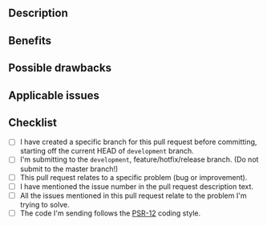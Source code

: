 <!--
  Hey, that's awesome! Thanks for your interest and for taking the time to contribute.
  The following is a set of guidelines for contributing to PublishPress Authors plugin. Use your best judgment, and feel free to propose changes to this document in a pull request.

  Filling out this template is required when contributing.
  Any pull request that does not include enough information to be reviewed in a timely manner may be closed at the maintainers' discretion.

  Please, review the guidelines for contributing to this repository:

  https://github.com/publishpress/WordPress-Version-Notices/blob/master/CONTRIBUTING.md
 -->

## Description
<!-- We must be able to understand the design of your change from this description. -->

## Benefits
<!-- What benefits will be realized the code changes? -->

## Possible drawbacks
<!-- What are the possible side-effects or negative impacts of the code changes? -->

## Applicable issues
<!-- Link any applicable Issues here -->

## Checklist

<!-- Put an x in the boxes that apply. You can also fill these out after creating the PR. If you're unsure about any of them, don't hesitate to ask. We're here to help! This is simply a reminder of what we are going to look for before merging your code. -->

- [ ] I have created a specific branch for this pull request before committing, starting off the current HEAD of `development` branch.
- [ ] I'm submitting to the `development`, feature/hotfix/release branch. (Do not submit to the master branch!)
- [ ] This pull request relates to a specific problem (bug or improvement).
- [ ] I have mentioned the issue number in the pull request description text.
- [ ] All the issues mentioned in this pull request relate to the problem I'm trying to solve.
- [ ] The code I'm sending follows the [PSR-12](https://www.php-fig.org/psr/psr-12/) coding style.
